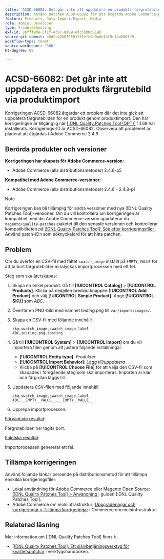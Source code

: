 ```yaml
---
title: 'ACSD-66082: Det går inte att uppdatera en produkts färgrutebild via produktimport'
description: Använd patchen ACSD-66082 för att åtgärda Adobe Commerce-problemet där överföringen av en CSV-fil med fältet swatch_image inställt på EMPTY_VALUE för att ta bort färgrutebilder gör att importen misslyckas med ett fel.
feature: Products, Data Import/Export, Media
role: Admin, Developer
type: Troubleshooting
exl-id: 0bfff90e-5f1f-4c87-8a99-efc5bb0d814b
source-git-commit: e0d2e42b070591f3fefc0e9adb1bf5c1ba580fd9
workflow-type: tm+mt
source-wordcount: '386'
ht-degree: 0%

---
```


# ACSD-66082: Det går inte att uppdatera en produkts färgrutebild via produktimport

Korrigeringen ACSD-66082 åtgärdar ett problem där det inte gick att uppdatera färgrutebilden för en produkt genom produktimport. Den här korrigeringen är tillgänglig när [[!DNL Quality Patches Tool (QPT)]](/help/tools/quality-patches-tool/quality-patches-tool-to-self-serve-quality-patches.md) 1.1.68 har installerats. Korrigerings-ID är ACSD-66082. Observera att problemet är planerat att åtgärdas i Adobe Commerce 2.4.9.

## Berörda produkter och versioner

**Korrigeringen har skapats för Adobe Commerce-version:**

* Adobe Commerce (alla distributionsmetoder) 2.4.6-p5

**Kompatibel med Adobe Commerce-versioner:**

* Adobe Commerce (alla distributionsmetoder) 2.4.6 - 2.4.8-p1

>[!NOTE]
>
>Korrigeringen kan bli tillämplig för andra versioner med nya [!DNL Quality Patches Tool]-versioner. Om du vill kontrollera om korrigeringen är kompatibel med din Adobe Commerce-version uppdaterar du `magento/quality-patches`-paketet till den senaste versionen och kontrollerar kompatibiliteten på [[!DNL Quality Patches Tool]: Sök efter korrigeringsfiler ](https://experienceleague.adobe.com/tools/commerce-quality-patches/index.html). Använd patch-ID:t som söknyckelord för att hitta patchen.

## Problem

Om du överför en CSV-fil med fältet `swatch_image` inställt på `EMPTY_VALUE` för att ta bort färgrutebilder misslyckas importprocessen med ett fel.

<u>Steg som ska återskapas</u>:

1. Skapa en enkel produkt. Gå till **[!UICONTROL Catalog]** > **[!UICONTROL Products]**. Klicka på nedpilen bredvid knappen **[!UICONTROL Add Product]** och välj **[!UICONTROL Simple Product]**. Ange **[!UICONTROL SKU]** som *ABC*.
1. Överför en PNG-bild med namnet *testing.png* till `var/import/images/`.
1. Skapa en CSV-fil med följande innehåll:

   ```
   sku,swatch_image,swatch_image_label
   ABC,testing.png,testing
   ```

1. Gå till **[!UICONTROL System]** > **[!UICONTROL Import]** om du vill importera filen genom att justera följande inställningar:
   * **[!UICONTROL Entity type]**: *Produkter*
   * **[!UICONTROL Import Behavior]**: *Lägg till/uppdatera*
   * Klicka på **[!UICONTROL Choose File]** för att välja den CSV-fil som skapades i föregående steg som ska importeras. Importen är klar och färgrutan läggs till.
1. Uppdatera CSV-filen med följande innehåll:

   ```
   sku,swatch_image,swatch_image_label
   ABC,__EMPTY__VALUE__,__EMPTY__VALUE__
   ```

1. Upprepa importprocessen.

<u>Förväntade resultat</u>:

Färgrutebilden har tagits bort.

<u>Faktiska resultat</u>:

Importprocessen genererar ett fel.

## Tillämpa korrigeringen

Använd följande länkar beroende på distributionsmetod för att tillämpa enskilda korrigeringsfiler:

* Lokal användning för Adobe Commerce eller Magento Open Source: [[!DNL Quality Patches Tool] > Användning ](/help/tools/quality-patches-tool/usage.md) i guiden [!DNL Quality Patches Tool].
* Adobe Commerce om molninfrastruktur: [Uppgraderingar och korrigeringar > Tillämpa korrigeringar](https://experienceleague.adobe.com/docs/commerce-cloud-service/user-guide/develop/upgrade/apply-patches.html) i Commerce om molninfrastruktur.

## Relaterad läsning

Mer information om [!DNL Quality Patches Tool] finns i:

* [[!DNL Quality Patches Tool]: Ett självbetjäningsverktyg för kvalitetspatchar](/help/tools/quality-patches-tool/quality-patches-tool-to-self-serve-quality-patches.md) i verktygshandboken.
